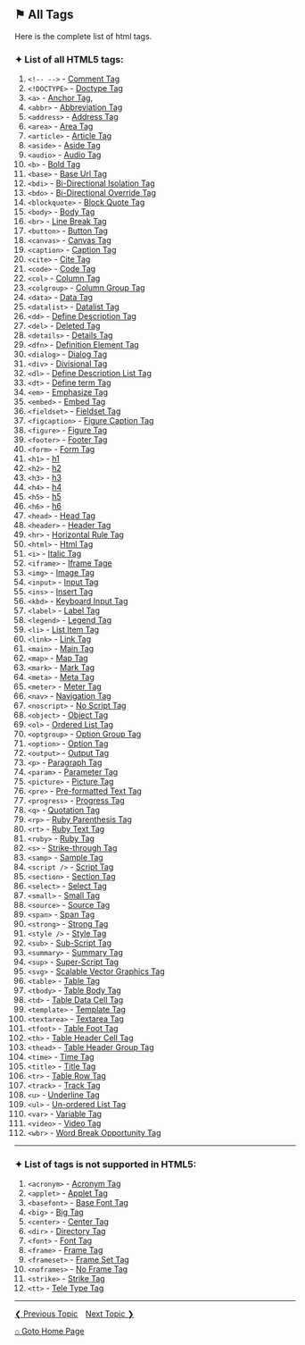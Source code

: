 ## &#9873; All Tags

Here is the complete list of html tags.

### &#10022; List of all HTML5 tags:

1. `<!-- -->` - [Comment Tag](tags/comment-tag.md)
2. `<!DOCTYPE>` - [Doctype Tag](tags/doctype-tag.md)
3. `<a>` - [Anchor Tag](tags/a-tag.md), 
4. `<abbr>` - [Abbreviation Tag](tags/abbreviation-tag.md)
5. `<address>` - [Address Tag](tags/address-tag.md)
6. `<area>` - [Area Tag](tags/area-tag.md)
7. `<article>` - [Article Tag](tags/article-tag.md)
8. `<aside>` - [Aside Tag](tags/aside-tag.md)
9. `<audio>` - [Audio Tag](tags/audio-tag.md)
10. `<b>` - [Bold Tag](tags/bold-tag.md)
11. `<base>` - [Base Url Tag](tags/base-tag.md)
12. `<bdi>` - [Bi-Directional Isolation Tag](tags/bdi-tag.md)
13. `<bdo>` - [Bi-Directional Override Tag](tags/bdo-tag.md)
14. `<blockquote>` - [Block Quote Tag](tags/blockquote-tag.md)
15. `<body>` - [Body Tag](tags/body-tag.md)
16. `<br>` - [Line Break Tag](tags/br-tag.md)
17. `<button>` - [Button Tag](tags/button-tag.md)
18. `<canvas>` - [Canvas Tag](tags/canvas-tag.md)
19. `<caption>` - [Caption Tag](tags/caption-tag.md)
20. `<cite>` - [Cite Tag](tags/cite-tag.md)
21. `<code>` - [Code Tag](tags/code-tag.md)
22. `<col>` - [Column Tag](tags/col-tag.md)
23. `<colgroup>` - [Column Group Tag](tags/colgroup-tag.md)
24. `<data>` - [Data Tag](tags/data-tag.md)
25. `<datalist>` - [Datalist Tag](tags/datalist-tag.md)
26. `<dd>` - [Define Description Tag](tags/dd-tag.md)
27. `<del>` - [Deleted Tag](tags/del-tag.md)
28. `<details>` - [Details Tag](tags/details-tag.md)
29. `<dfn>` - [Definition Element Tag](tags/dfn-tag.md)
30. `<dialog>` - [Dialog Tag](tags/dialog-tag.md)
31. `<div>` - [Divisional Tag](tags/div-tag.md)
32. `<dl>` - [Define Description List Tag](tags/dl-tag.md)
33. `<dt>` - [Define term Tag](tags/dt-tag.md)
34. `<em>` - [Emphasize Tag](tags/em-tag.md)
35. `<embed>` - [Embed Tag](tags/embed-tag.md)
36. `<fieldset>` - [Fieldset Tag](tags/fieldset-tag.md)
37. `<figcaption>` - [Figure Caption Tag](tags/figcaption-tag.md)
38. `<figure>` - [Figure Tag](tags/figure-tag.md)
39. `<footer>` - [Footer Tag](tags/footer-tag.md)
40. `<form>` - [Form Tag](tags/form-tag.md)
41. `<h1>` - [h1](tags/h1-tag.md)
42. `<h2>` - [h2](tags/h2-tag.md)
43. `<h3>` - [h3](tags/h3-tag.md)
44. `<h4>` - [h4](tags/h4-tag.md)
45. `<h5>` - [h5](tags/h5-tag.md)
46. `<h6>` - [h6](tags/h6-tag.md)
47. `<head>` - [Head Tag](tags/head-tag.md)
48. `<header>` - [Header Tag](tags/header-tag.md)
49. `<hr>` - [Horizontal Rule Tag](tags/hr-tag.md)
50. `<html>` - [Html Tag](tags/html-tag.md)
51. `<i>` - [Italic Tag](tags/i-tag.md)
52. `<iframe>` - [Iframe Tage](tags/iframe-tag.md)
53. `<img>` - [Image Tag](tags/img-tag.md)
54. `<input>` - [Input Tag](tags/input-tag.md)
55. `<ins>` - [Insert Tag](tags/ins-tag.md)
56. `<kbd>` - [Keyboard Input Tag](tags/kbd-tag.md)
57. `<label>` - [Label Tag](tags/label-tag.md)
58. `<legend>` - [Legend Tag](tags/legend-tag.md)
59. `<li>` - [List Item Tag](tags/li-tag.md)
60. `<link>` - [Link Tag](tags/link-tag.md)
61. `<main>` - [Main Tag](tags/main-tag.md)
62. `<map>` - [Map Tag](tags/map-tag.md)
63. `<mark>` - [Mark Tag](tags/mark-tag.md)
64. `<meta>` - [Meta Tag](tags/meta-tag.md)
65. `<meter>` - [Meter Tag](tags/meter-tag.md)
66. `<nav>` - [Navigation Tag](tags/nav-tag.md)
67. `<noscript>` - [No Script Tag](tags/noscript-tag.md)
68. `<object>` - [Object Tag](tags/object-tag.md)
69. `<ol>` - [Ordered List Tag](tags/ol-tag.md)
70. `<optgroup>` - [Option Group Tag](tags/optgroup-tag.md)
71. `<option>` - [Option Tag](tags/option-tag.md)
72. `<output>` - [Output Tag](tags/output-tag.md)
73. `<p>` - [Paragraph Tag](tags/p-tag.md)
74. `<param>` - [Parameter Tag](tags/param-tag.md)
75. `<picture>` - [Picture Tag](tags/picture-tag.md)
76. `<pre>` - [Pre-formatted Text Tag](tags/pre-tag.md)
77. `<progress>` - [Progress Tag](tags/progress-tag.md)
78. `<q>` - [Quotation Tag](tags/q-tag.md)
79. `<rp>` - [Ruby Parenthesis Tag](tags/rp-tag.md)
80. `<rt>` - [Ruby Text Tag](tags/rt-tag.md)
81.	`<ruby>` - [Ruby Tag](tags/ruby-tag.md)
82. `<s>` - [Strike-through Tag](tags/s-tag.md)
83. `<samp>` - [Sample Tag](tags/samp-tag.md)
84. `<script />` - [Script Tag](tags/script-tag.md)
85. `<section>` - [Section Tag](tags/section-tag.md)
86. `<select>` - [Select Tag](tags/select-tag.md)
87. `<small>` - [Small Tag](tags/small-tag.md)
88. `<source>` - [Source Tag](tags/source-tag.md)
89. `<span>` - [Span Tag](tags/span-tag.md)
90. `<strong>` - [Strong Tag](tags/strong-tag.md)
91. `<style />` - [Style Tag](tags/style-tag.md)
92. `<sub>` - [Sub-Script Tag](tags/sub-tag.md)
93. `<summary>` - [Summary Tag](tags/summary-tag.md)
94. `<sup>` - [Super-Script Tag](tags/sup-tag.md)
95. `<svg>` - [Scalable Vector Graphics Tag](tags/svg-tag.md)
96. `<table>` - [Table Tag](tags/table-tag.md)
97. `<tbody>` - [Table Body Tag](tags/tbody-tag.md)
98. `<td>` - [Table Data Cell Tag](tags/td-tag.md)
99. `<template>` - [Template Tag](tags/template-tag.md)
100. `<textarea>` - [Textarea Tag](tags/textarea-tag.md)
101. `<tfoot>` - [Table Foot Tag](tags/tfoot-tag.md)
102. `<th>` - [Table Header Cell Tag](tags/th-tag.md)
103. `<thead>` - [Table Header Group Tag](tags/thead-tag.md)
104. `<time>` - [Time Tag](tags/time-tag.md)
105. `<title>` - [Title Tag](tags/title-tag.md)
106. `<tr>` - [Table Row Tag](tags/tr-tag.md)
107. `<track>` - [Track Tag](tags/track-tag.md)
108. `<u>` - [Underline Tag](tags/u-tag.md)
109. `<ul>` - [Un-ordered List Tag](tags/ul-tag.md)
110. `<var>` - [Variable Tag](tags/var-tag.md)
111. `<video>` - [Video Tag](tags/video-tag.md)
112. `<wbr>` - [Word Break Opportunity Tag](tags/wbr-tag.md)
---

### &#10022; List of tags is not supported in HTML5:
1. `<acronym>` - [Acronym Tag](tags/acronym-tag.md)
2. `<applet>` - [Applet Tag](tags/applet-tag.md)
3. `<basefont>` - [Base Font Tag](tags/basefont-tag.md)
4. `<big>` - [Big Tag](tags/big-tag.md)
5. `<center>` - [Center Tag](tags/center-tag.md)
6. `<dir>` - [Directory Tag](tags/dir-tag.md)
7. `<font>` - [Font Tag](tags/font-tag.md)
8. `<frame>` - [Frame Tag](tags/frame-tag.md)
9. `<frameset>` - [Frame Set Tag](tags/frameset-tag.md)
10. `<noframes>` - [No Frame Tag](tags/noframes-tag.md)
11. `<strike>` - [Strike Tag](tags/strike-tag.md)
12. `<tt>` - [Tele Type Tag](tags/tt-tag.md)

---

[&#10094; Previous Topic](docs/comment-tags.md)&emsp;[Next Topic &#10095;](docs/attributes.md)

[&#8962; Goto Home Page](./README.md)